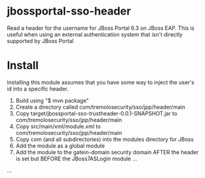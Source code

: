 # jbossportal-sso-header
Read a header for the username for JBoss Portal 6.3 on JBoss EAP.  This is useful when using an external authentication system that isn't directly supported by JBoss Portal

# Install

Installing this module assumes that you have some way to inject the user's id into a specific header.

1. Build using "$ mvn package"
2. Create a directory called com/tremolosecurity/sso/jpp/header/main
3. Copy target/jbossportal-sso-trustheader-0.0.1-SNAPSHOT.jar to com/tremolosecurity/sso/jpp/header/main
4. Copy src/main/xml/module.xml to com/tremolosecurity/sso/jpp/header/main
5. Copy com (and all subdirectories) into the modules directory for JBoss
6. Add the module as a global module
7. Add the module to the gatein-domain security domain AFTER the header is set but BEFORE the JBoss7ASLogin module
...
<login-module code="com.tremolosecurity.sso.jbossportal.HeaderLoginModule" flag="required">
  <module-option name="headerName" value="uid" />
</login-module>
...
